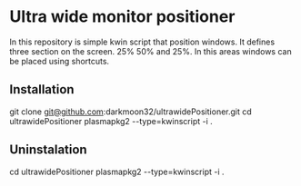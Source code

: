 # Ultra wide monitor positioner #

In this repository is simple kwin script that position windows. It defines three section on the screen. 25% 50% and 25%. In this areas windows can be placed using shortcuts.

## Installation ##
git clone git@github.com:darkmoon32/ultrawidePositioner.git
cd ultrawidePositioner
plasmapkg2 --type=kwinscript -i .

## Uninstalation ##
cd ultrawidePositioner
plasmapkg2 --type=kwinscript -i .
